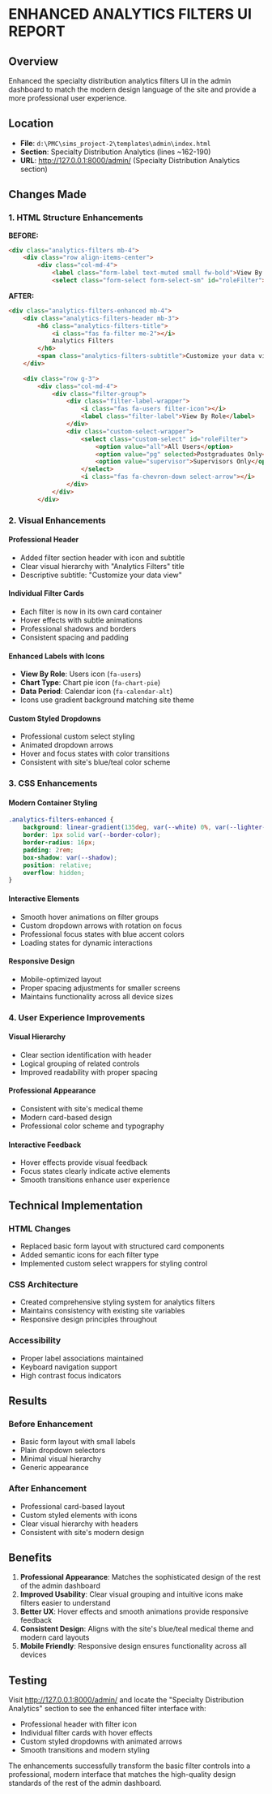 # ENHANCED ANALYTICS FILTERS UI REPORT

## Overview
Enhanced the specialty distribution analytics filters UI in the admin dashboard to match the modern design language of the site and provide a more professional user experience.

## Location
- **File**: `d:\PMC\sims_project-2\templates\admin\index.html`
- **Section**: Specialty Distribution Analytics (lines ~162-190)
- **URL**: http://127.0.0.1:8000/admin/ (Specialty Distribution Analytics section)

## Changes Made

### 1. HTML Structure Enhancements

**BEFORE:**
```html
<div class="analytics-filters mb-4">
    <div class="row align-items-center">
        <div class="col-md-4">
            <label class="form-label text-muted small fw-bold">View By Role:</label>
            <select class="form-select form-select-sm" id="roleFilter">
```

**AFTER:**
```html
<div class="analytics-filters-enhanced mb-4">
    <div class="analytics-filters-header mb-3">
        <h6 class="analytics-filters-title">
            <i class="fas fa-filter me-2"></i>
            Analytics Filters
        </h6>
        <span class="analytics-filters-subtitle">Customize your data view</span>
    </div>
    
    <div class="row g-3">
        <div class="col-md-4">
            <div class="filter-group">
                <div class="filter-label-wrapper">
                    <i class="fas fa-users filter-icon"></i>
                    <label class="filter-label">View By Role</label>
                </div>
                <div class="custom-select-wrapper">
                    <select class="custom-select" id="roleFilter">
                        <option value="all">All Users</option>
                        <option value="pg" selected>Postgraduates Only</option>
                        <option value="supervisor">Supervisors Only</option>
                    </select>
                    <i class="fas fa-chevron-down select-arrow"></i>
                </div>
            </div>
        </div>
```

### 2. Visual Enhancements

#### **Professional Header**
- Added filter section header with icon and subtitle
- Clear visual hierarchy with "Analytics Filters" title
- Descriptive subtitle: "Customize your data view"

#### **Individual Filter Cards**
- Each filter is now in its own card container
- Hover effects with subtle animations
- Professional shadows and borders
- Consistent spacing and padding

#### **Enhanced Labels with Icons**
- **View By Role**: Users icon (`fa-users`)
- **Chart Type**: Chart pie icon (`fa-chart-pie`) 
- **Data Period**: Calendar icon (`fa-calendar-alt`)
- Icons use gradient background matching site theme

#### **Custom Styled Dropdowns**
- Professional custom select styling
- Animated dropdown arrows
- Hover and focus states with color transitions
- Consistent with site's blue/teal color scheme

### 3. CSS Enhancements

#### **Modern Container Styling**
```css
.analytics-filters-enhanced {
    background: linear-gradient(135deg, var(--white) 0%, var(--lighter-bg) 100%);
    border: 1px solid var(--border-color);
    border-radius: 16px;
    padding: 2rem;
    box-shadow: var(--shadow);
    position: relative;
    overflow: hidden;
}
```

#### **Interactive Elements**
- Smooth hover animations on filter groups
- Custom dropdown arrows with rotation on focus
- Professional focus states with blue accent colors
- Loading states for dynamic interactions

#### **Responsive Design**
- Mobile-optimized layout
- Proper spacing adjustments for smaller screens
- Maintains functionality across all device sizes

### 4. User Experience Improvements

#### **Visual Hierarchy**
- Clear section identification with header
- Logical grouping of related controls
- Improved readability with proper spacing

#### **Professional Appearance**
- Consistent with site's medical theme
- Modern card-based design
- Professional color scheme and typography

#### **Interactive Feedback**
- Hover effects provide visual feedback
- Focus states clearly indicate active elements
- Smooth transitions enhance user experience

## Technical Implementation

### **HTML Changes**
- Replaced basic form layout with structured card components
- Added semantic icons for each filter type
- Implemented custom select wrappers for styling control

### **CSS Architecture**
- Created comprehensive styling system for analytics filters
- Maintains consistency with existing site variables
- Responsive design principles throughout

### **Accessibility**
- Proper label associations maintained
- Keyboard navigation support
- High contrast focus indicators

## Results

### **Before Enhancement**
- Basic form layout with small labels
- Plain dropdown selectors
- Minimal visual hierarchy
- Generic appearance

### **After Enhancement**
- Professional card-based layout
- Custom styled elements with icons
- Clear visual hierarchy with headers
- Consistent with site's modern design

## Benefits

1. **Professional Appearance**: Matches the sophisticated design of the rest of the admin dashboard
2. **Improved Usability**: Clear visual grouping and intuitive icons make filters easier to understand
3. **Better UX**: Hover effects and smooth animations provide responsive feedback
4. **Consistent Design**: Aligns with the site's blue/teal medical theme and modern card layouts
5. **Mobile Friendly**: Responsive design ensures functionality across all devices

## Testing
Visit http://127.0.0.1:8000/admin/ and locate the "Specialty Distribution Analytics" section to see the enhanced filter interface with:
- Professional header with filter icon
- Individual filter cards with hover effects
- Custom styled dropdowns with animated arrows
- Smooth transitions and modern styling

The enhancements successfully transform the basic filter controls into a professional, modern interface that matches the high-quality design standards of the rest of the admin dashboard.
